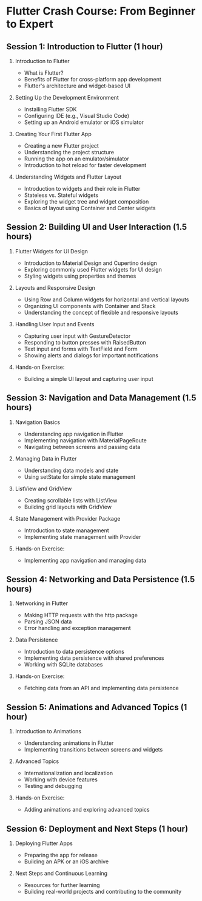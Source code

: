 # Flutter Crash Course: From Beginner to Expert

## Session 1: Introduction to Flutter (1 hour)

1. Introduction to Flutter
   - What is Flutter?
   - Benefits of Flutter for cross-platform app development
   - Flutter's architecture and widget-based UI

2. Setting Up the Development Environment
   - Installing Flutter SDK
   - Configuring IDE (e.g., Visual Studio Code)
   - Setting up an Android emulator or iOS simulator

3. Creating Your First Flutter App
   - Creating a new Flutter project
   - Understanding the project structure
   - Running the app on an emulator/simulator
   - Introduction to hot reload for faster development

4. Understanding Widgets and Flutter Layout
   - Introduction to widgets and their role in Flutter
   - Stateless vs. Stateful widgets
   - Exploring the widget tree and widget composition
   - Basics of layout using Container and Center widgets

## Session 2: Building UI and User Interaction (1.5 hours)

1. Flutter Widgets for UI Design
   - Introduction to Material Design and Cupertino design
   - Exploring commonly used Flutter widgets for UI design
   - Styling widgets using properties and themes

2. Layouts and Responsive Design
   - Using Row and Column widgets for horizontal and vertical layouts
   - Organizing UI components with Container and Stack
   - Understanding the concept of flexible and responsive layouts

3. Handling User Input and Events
   - Capturing user input with GestureDetector
   - Responding to button presses with RaisedButton
   - Text input and forms with TextField and Form
   - Showing alerts and dialogs for important notifications

4. Hands-on Exercise:
   - Building a simple UI layout and capturing user input

## Session 3: Navigation and Data Management (1.5 hours)

1. Navigation Basics
   - Understanding app navigation in Flutter
   - Implementing navigation with MaterialPageRoute
   - Navigating between screens and passing data

2. Managing Data in Flutter
   - Understanding data models and state
   - Using setState for simple state management

3. ListView and GridView
   - Creating scrollable lists with ListView
   - Building grid layouts with GridView

4. State Management with Provider Package
   - Introduction to state management
   - Implementing state management with Provider

5. Hands-on Exercise:
   - Implementing app navigation and managing data

## Session 4: Networking and Data Persistence (1.5 hours)

1. Networking in Flutter
   - Making HTTP requests with the http package
   - Parsing JSON data
   - Error handling and exception management

2. Data Persistence
   - Introduction to data persistence options
   - Implementing data persistence with shared preferences
   - Working with SQLite databases

3. Hands-on Exercise:
   - Fetching data from an API and implementing data persistence

## Session 5: Animations and Advanced Topics (1 hour)

1. Introduction to Animations
   - Understanding animations in Flutter
   - Implementing transitions between screens and widgets

2. Advanced Topics
   - Internationalization and localization
   - Working with device features
   - Testing and debugging

3. Hands-on Exercise:
   - Adding animations and exploring advanced topics

## Session 6: Deployment and Next Steps (1 hour)

1. Deploying Flutter Apps
   - Preparing the app for release
   - Building an APK or an iOS archive

2. Next Steps and Continuous Learning
   - Resources for further learning
   - Building real-world projects and contributing to the community
